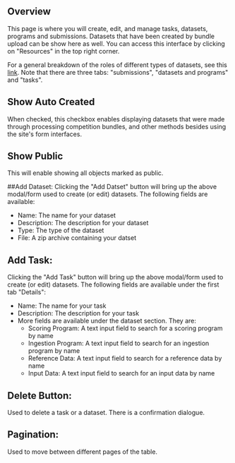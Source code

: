 ## Overview
This page is where you will create, edit, and manage tasks, datasets, programs and submissions. Datasets that have been created by bundle upload can be show here as well. You can access this interface by clicking on "Resources" in the top right corner.

For a general breakdown of the roles of different types of datasets, see this [link](link). Note that there are three tabs: "submissions", "datasets and programs" and "tasks".

## Show Auto Created
When checked, this checkbox enables displaying datasets that were made through processing competition bundles, and other methods besides using the site's form interfaces.

## Show Public
This will enable showing all objects marked as public.

##Add Dataset:
Clicking the "Add Datset" button will bring up the above modal/form used to create (or edit) datasets. The following fields are available:

- Name: The name for your dataset
- Description: The description for your dataset
- Type: The type of the dataset
- File: A zip archive containing your datset

## Add Task:
Clicking the "Add Task" button will bring up the above modal/form used to create (or edit) datasets. The following fields are available under the first tab "Details":

- Name: The name for your task
- Description: The description for your task
- More fields are available under the dataset section. They are:
  - Scoring Program: A text input field to search for a scoring program by name
  - Ingestion Program: A text input field to search for an ingestion program by name
  - Reference Data: A text input field to search for a reference data by name
  - Input Data: A text input field to search for an input data by name

## Delete Button:
Used to delete a task or a dataset. There is a confirmation dialogue.

## Pagination:
Used to move between different pages of the table.
